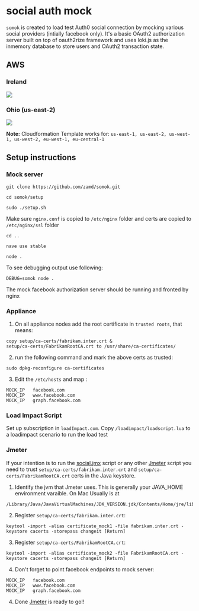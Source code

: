 # social auth mock

`somok` is created to load test Auth0 social connection by mocking various social providers (intially facebook only).
It's a basic OAuth2 authorization server built on top of oauth2rize framework and uses loki.js as the inmemory database to store users and OAuth2 transaction state.

## AWS
### Ireland
[![](https://s3.amazonaws.com/cloudformation-examples/cloudformation-launch-stack.png)](https://console.aws.amazon.com/cloudformation/home?region=eu-west-1#/stacks/new?stackName=somok-cluster&templateURL=https://s3-eu-west-1.amazonaws.com/zulfiqar-dev/aws-cluster.json)

### Ohio (us-east-2)
[![](https://s3.amazonaws.com/cloudformation-examples/cloudformation-launch-stack.png)](https://console.aws.amazon.com/cloudformation/home?region=us-east-2#/stacks/new?stackName=somok-cluster&templateURL=https://s3.us-east-2.amazonaws.com/nacho-dev/somok-aws-template.json)

**Note:** Cloudformation Template works for: `us-east-1, us-east-2, us-west-1, us-west-2, eu-west-1, eu-central-1`


## Setup instructions

### Mock server

`git clone https://github.com/zamd/somok.git`

`cd somok/setup`

`sudo ./setup.sh`

Make sure `nginx.conf` is copied to `/etc/nginx` folder and certs are copied to `/etc/nginx/ssl` folder

`cd ..`

`nave use stable`

`node .`

To see debugging output use following:

`DEBUG=somok node .`

The mock facebook authorization server should be running and fronted by nginx

### Appliance

1. On all appliance nodes add the root certificate in `trusted roots`, that means:
```
copy setup/ca-certs/fabrikam.inter.crt &
setup/ca-certs/FabrikamRootCA.crt to /usr/share/ca-certificates/
```

2. run the following command and mark the above certs as trusted:
```
sudo dpkg-reconfigure ca-certificates
```

3. Edit the `/etc/hosts` and map :
```
MOCK_IP   facebook.com
MOCK_IP   www.facebook.com
MOCK_IP   graph.facebook.com
````

### Load Impact Script
Set up subscription in `loadImpact.com`.
Copy `/loadimpact/loadscript.lua` to a loadimpact scenario to run the load test

### Jmeter

If your intention is to run the [social.jmx](https://github.com/auth0/appliance-load-testing/blob/master/jmeter/social.jmx) script or any other [Jmeter](http://jmeter.apache.org/) script you need to trust `setup/ca-certs/fabrikam.inter.crt`
and  `setup/ca-certs/FabrikamRootCA.crt` certs
in the Java keystore.

1. Identify the jvm that Jmeter uses. This is generally your JAVA_HOME environment varaible. On Mac Usually is at
```
/Library/Java/JavaVirtualMachines/JDK_VERSION.jdk/Contents/Home/jre/lib/security
```

2. Register `setup/ca-certs/fabrikam.inter.crt`:
```
keytool -import -alias certificate_mock1 -file fabrikam.inter.crt -keystore cacerts -storepass changeit [Return]
```

3. Register `setup/ca-certs/FabrikamRootCA.crt`:
```
keytool -import -alias certificate_mock2 -file FabrikamRootCA.crt -keystore cacerts -storepass changeit [Return]
```


4. Don't forget to point facebook endpoints to mock server:
```
MOCK_IP   facebook.com
MOCK_IP   www.facebook.com
MOCK_IP   graph.facebook.com
```


4. Done [Jmeter](http://jmeter.apache.org/) is ready to go!!
